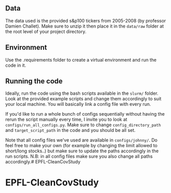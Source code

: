 ## Data
The data used is the provided s&p100 tickers from 2005-2008 (by professor Damien Challet). Make sure to unzip it then place it in the `data/raw` folder at the root level of your project directory.

## Environment
Use the .requirements folder to create a virtual environment and run the code in it.

## Running the code
Ideally, run the code using the bash scripts available in the `slurm/` folder. Look at the provided example scripts and change them accordingly to suit your local machine. You will basically link a config file with every run. 

If you'd like to run a whole bunch of configs sequentially without having the rerun the script manually every time, I invite you to look at `configs/run_all_configs.py`. Make sure to change `config_directory_path` and `target_script_path` in the code and you should be all set.


Note that all config files we've used are available in `configs/johnny/`. Do feel free to make your own (for example by changing the limit allowed to short/long stocks..) but make sure to update the paths accordingly in the run scripts.
N.B: in all config files make sure you also change all paths accordingly.# EPFL-CleanCovStudy
# EPFL-CleanCovStudy
